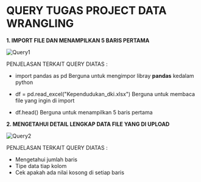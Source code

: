 # QUERY TUGAS PROJECT DATA WRANGLING
**1. IMPORT FILE DAN MENAMPILKAN 5 BARIS PERTAMA**

![Query1](https://github.com/user-attachments/assets/7d5b5e1a-3835-4436-a69f-20ce4d4467de)

PENJELASAN TERKAIT QUERY DIATAS :
- import pandas as pd
Berguna untuk mengimpor libray **pandas** kedalam python

- df = pd.read_excel("Kependudukan_dki.xlsx")
Berguna untuk membaca file yang ingin di import

- df.head()
Berguna untuk menampilkan 5 baris pertama

**2. MENGETAHUI DETAIL LENGKAP DATA FILE YANG DI UPLOAD**

![Query2](https://github.com/user-attachments/assets/384e0891-d458-4bb7-90af-acaddd63b51b)

PENJELASAN TERKAIT QUERY DIATAS :
- Mengetahui jumlah baris
- Tipe data tiap kolom
- Cek apakah ada nilai kosong di setiap baris

